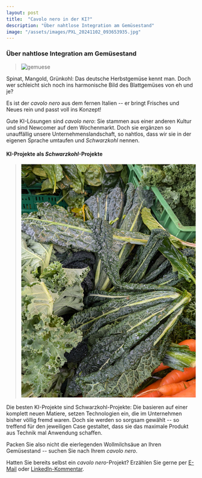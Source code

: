 ```yaml
---
layout: post
title:  "Cavolo nero in der KI?"
description: "Über nahtlose Integration am Gemüsestand"
image: "/assets/images/PXL_20241102_093653935.jpg"
--- 
```


### Über nahtlose Integration am Gemüsestand

> ![gemuese](/assets/images/PXL_20241102_093653935.jpg) 

Spinat, Mangold, Grünkohl: Das deutsche Herbstgemüse kennt man. Doch wer schleicht sich noch ins harmonische Bild des Blattgemüses von eh und je?

Es ist der _cavolo nero_ aus dem fernen Italien -- er bringt Frisches und Neues rein und passt voll ins Konzept!

Gute KI-Lösungen sind _cavolo nero_: Sie stammen aus einer anderen Kultur und sind Newcomer auf dem Wochenmarkt. Doch sie ergänzen so unauffällig unsere Unternehmenslandschaft, so nahtlos, dass wir sie in der eigenen Sprache umtaufen und _Schwarzkohl_ nennen.

#### KI-Projekte als _Schwarzkohl_-Projekte

> ![schwarzkohl](/assets/images/PXL_20241102_094044404.jpg)  
 
Die besten KI-Projekte sind Schwarzkohl-Projekte: Die basieren auf einer komplett neuen Matiere, setzen Technologien ein, die im Unternehmen bisher völlig fremd waren. Doch sie werden so sorgsam gewählt -- so treffend für den jeweiligen Case gestaltet, dass sie das maximale Produkt aus Technik mal Anwendung schaffen.

Packen Sie also nicht die eierlegenden Wollmilchsäue an Ihren Gemüsestand -- suchen Sie nach Ihrem _cavolo nero_.

Hatten Sie bereits selbst ein _cavolo nero_-Projekt? Erzählen Sie gerne per [E-Mail](mailto:brian@junker-latocha.com) oder [LinkedIn-Kommentar](https://www.linkedin.com/in/junker-latocha/).